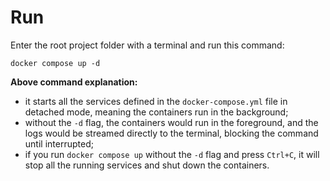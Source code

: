 # Run

Enter the root project folder with a terminal and run this command:

```commandline
docker compose up -d
```

**Above command explanation:**

- it starts all the services defined in the `docker-compose.yml` file in detached mode, meaning the containers run in the background;
- without the `-d` flag, the containers would run in the foreground, and the logs would be streamed directly to the terminal, blocking the command until interrupted;
- if you run `docker compose up` without the `-d` flag and press `Ctrl+C`, it will stop all the running services and shut down the containers.
